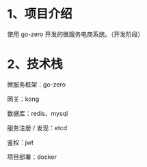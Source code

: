# 1、项目介绍

使用 go-zero 开发的微服务电商系统。（开发阶段）

# 2、技术栈

微服务框架：go-zero

网关：kong 

数据库：redis、mysql 

服务注册 / 发现：etcd 

鉴权：jwt 

项目部署：docker 